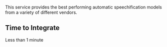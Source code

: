 This service provides the best performing automatic speechification models from a variety of different vendors.

## Time to Integrate

Less than 1 minute